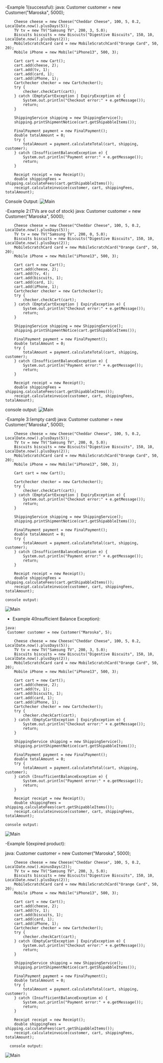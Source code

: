 -Example 1(successful):
java:
 Customer customer = new Customer("Maroska", 5000);

        Cheese cheese = new Cheese("Cheddar Cheese", 100, 5, 0.2, LocalDate.now().plusDays(5));
        TV tv = new TV("Samsung TV", 200, 3, 5.0);
        Biscuits biscuits = new Biscuits("Digestive Biscuits", 150, 10, LocalDate.now().plusDays(2));
        MobileScratchCard card = new MobileScratchCard("Orange Card", 50, 20);
        Mobile iPhone = new Mobile("iPhone13", 500, 3);

        Cart cart = new Cart();
        cart.add(cheese, 2);      
        cart.add(tv, 1);          
        cart.add(card, 1);         
        cart.add(iPhone, 1);
        Cartchecker checker = new Cartchecker();
        try {
            checker.checkCart(cart);
        } catch (EmptyCartException | ExpiryException e) {
            System.out.println("Checkout error:" + e.getMessage());
            return;
        }

        ShippingService shipping = new ShippingService();
        shipping.printShipmentNotice(cart.getShipabbleItems());

        FinalPayment payment = new FinalPayment();
        double totalAmount = 0;
        try {
            totalAmount = payment.calculateTotal(cart, shipping, customer);
        } catch (InsufficientBalanceException e) {
            System.out.println("Payment error:" + e.getMessage());
            return;
        }

        Receipt receipt = new Receipt();
        double shippingFees = shipping.calculateFees(cart.getShipabbleItems());
        receipt.calculateinvoice(customer, cart, shippingFees, totalAmount);

   Console Output:
![Main](Screenshot%20(169).png)


-Example 2:(TVs are out of stock)
java:
Customer customer = new Customer("Maroska", 5000);

        Cheese cheese = new Cheese("Cheddar Cheese", 100, 5, 0.2, LocalDate.now().plusDays(5));
        TV tv = new TV("Samsung TV", 200, 0, 5.0);
        Biscuits biscuits = new Biscuits("Digestive Biscuits", 150, 10, LocalDate.now().plusDays(2));
        MobileScratchCard card = new MobileScratchCard("Orange Card", 50, 20);
        Mobile iPhone = new Mobile("iPhone13", 500, 3);

        Cart cart = new Cart();
        cart.add(cheese, 2);       
        cart.add(tv, 4);           
        cart.add(biscuits, 1);    
        cart.add(card, 1);        
        cart.add(iPhone, 1);
        Cartchecker checker = new Cartchecker();
        try {
            checker.checkCart(cart);
        } catch (EmptyCartException | ExpiryException e) {
            System.out.println("Checkout error:" + e.getMessage());
            return;
        }

        ShippingService shipping = new ShippingService();
        shipping.printShipmentNotice(cart.getShipabbleItems());

        FinalPayment payment = new FinalPayment();
        double totalAmount = 0;
        try {
            totalAmount = payment.calculateTotal(cart, shipping, customer);
        } catch (InsufficientBalanceException e) {
            System.out.println("Payment error:" + e.getMessage());
            return;
        }

        Receipt receipt = new Receipt();
        double shippingFees = shipping.calculateFees(cart.getShipabbleItems());
        receipt.calculateinvoice(customer, cart, shippingFees, totalAmount);
        
console output:
![Main](Screenshot%20(170).png)



-Example 3:(empty card)
java:
 Customer customer = new Customer("Maroska", 5000);

        Cheese cheese = new Cheese("Cheddar Cheese", 100, 5, 0.2, LocalDate.now().plusDays(5));
        TV tv = new TV("Samsung TV", 200, 0, 5.0);
        Biscuits biscuits = new Biscuits("Digestive Biscuits", 150, 10, LocalDate.now().plusDays(2));
        MobileScratchCard card = new MobileScratchCard("Orange Card", 50, 20);
        Mobile iPhone = new Mobile("iPhone13", 500, 3);

        Cart cart = new Cart();
 
        Cartchecker checker = new Cartchecker();
        try {
            checker.checkCart(cart);
        } catch (EmptyCartException | ExpiryException e) {
            System.out.println("Checkout error:" + e.getMessage());
            return;
        }

        ShippingService shipping = new ShippingService();
        shipping.printShipmentNotice(cart.getShipabbleItems());

        FinalPayment payment = new FinalPayment();
        double totalAmount = 0;
        try {
            totalAmount = payment.calculateTotal(cart, shipping, customer);
        } catch (InsufficientBalanceException e) {
            System.out.println("Payment error:" + e.getMessage());
            return;
        }

        Receipt receipt = new Receipt();
        double shippingFees = shipping.calculateFees(cart.getShipabbleItems());
        receipt.calculateinvoice(customer, cart, shippingFees, totalAmount);
        
    console output:
![Main](Screenshot%20(171).png)


   - Example 4(Insufficient Balance Exception):
     
    java:
     Customer customer = new Customer("Maroska", 5);

        Cheese cheese = new Cheese("Cheddar Cheese", 100, 5, 0.2, LocalDate.now().plusDays(5));
        TV tv = new TV("Samsung TV", 200, 3, 5.0);
        Biscuits biscuits = new Biscuits("Digestive Biscuits", 150, 10, LocalDate.now().plusDays(2));
        MobileScratchCard card = new MobileScratchCard("Orange Card", 50, 20);
        Mobile iPhone = new Mobile("iPhone13", 500, 3);

        Cart cart = new Cart();
        cart.add(cheese, 2);       
        cart.add(tv, 1);           
        cart.add(biscuits, 1);    
        cart.add(card, 1);        
        cart.add(iPhone, 1);
        Cartchecker checker = new Cartchecker();
        try {
            checker.checkCart(cart);
        } catch (EmptyCartException | ExpiryException e) {
            System.out.println("Checkout error:" + e.getMessage());
            return;
        }

        ShippingService shipping = new ShippingService();
        shipping.printShipmentNotice(cart.getShipabbleItems());

        FinalPayment payment = new FinalPayment();
        double totalAmount = 0;
        try {
            totalAmount = payment.calculateTotal(cart, shipping, customer);
        } catch (InsufficientBalanceException e) {
            System.out.println("Payment error:" + e.getMessage());
            return;
        }

        Receipt receipt = new Receipt();
        double shippingFees = shipping.calculateFees(cart.getShipabbleItems());
        receipt.calculateinvoice(customer, cart, shippingFees, totalAmount);

    console output:
![Main](Screenshot%20(172).png)



-Example 5(expired product):

java:
Customer customer = new Customer("Maroska", 5000);

        Cheese cheese = new Cheese("Cheddar Cheese", 100, 5, 0.2, LocalDate.now().minusDays(2));
        TV tv = new TV("Samsung TV", 200, 3, 5.0);
        Biscuits biscuits = new Biscuits("Digestive Biscuits", 150, 10, LocalDate.now().plusDays(2));
        MobileScratchCard card = new MobileScratchCard("Orange Card", 50, 20);
        Mobile iPhone = new Mobile("iPhone13", 500, 3);

        Cart cart = new Cart();
        cart.add(cheese, 2);       
        cart.add(tv, 1);           
        cart.add(biscuits, 1);    
        cart.add(card, 1);        
        cart.add(iPhone, 1);
        Cartchecker checker = new Cartchecker();
        try {
            checker.checkCart(cart);
        } catch (EmptyCartException | ExpiryException e) {
            System.out.println("Checkout error:" + e.getMessage());
            return;
        }

        ShippingService shipping = new ShippingService();
        shipping.printShipmentNotice(cart.getShipabbleItems());

        FinalPayment payment = new FinalPayment();
        double totalAmount = 0;
        try {
            totalAmount = payment.calculateTotal(cart, shipping, customer);
        } catch (InsufficientBalanceException e) {
            System.out.println("Payment error:" + e.getMessage());
            return;
        }
        
        Receipt receipt = new Receipt();
        double shippingFees = shipping.calculateFees(cart.getShipabbleItems());
        receipt.calculateinvoice(customer, cart, shippingFees, totalAmount);

      console output:
![Main](Screenshot%20(173).png)
